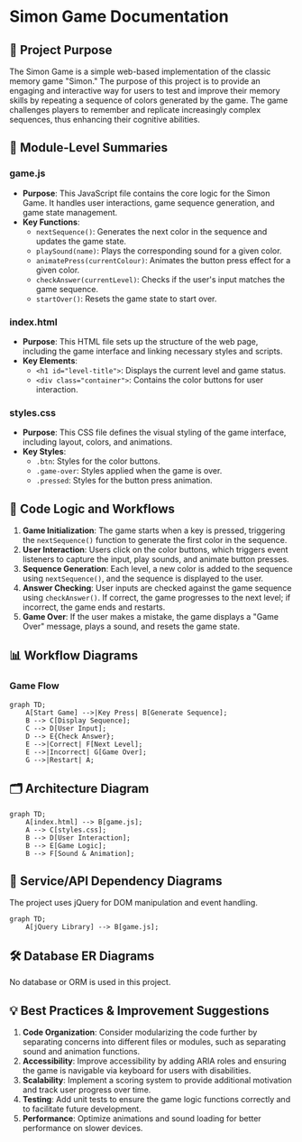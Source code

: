 # Simon Game Documentation

## 🎯 Project Purpose

The Simon Game is a simple web-based implementation of the classic memory game "Simon." The purpose of this project is to provide an engaging and interactive way for users to test and improve their memory skills by repeating a sequence of colors generated by the game. The game challenges players to remember and replicate increasingly complex sequences, thus enhancing their cognitive abilities.

## 🧩 Module-Level Summaries

### game.js

- **Purpose**: This JavaScript file contains the core logic for the Simon Game. It handles user interactions, game sequence generation, and game state management.
- **Key Functions**:
  - `nextSequence()`: Generates the next color in the sequence and updates the game state.
  - `playSound(name)`: Plays the corresponding sound for a given color.
  - `animatePress(currentColour)`: Animates the button press effect for a given color.
  - `checkAnswer(currentLevel)`: Checks if the user's input matches the game sequence.
  - `startOver()`: Resets the game state to start over.

### index.html

- **Purpose**: This HTML file sets up the structure of the web page, including the game interface and linking necessary styles and scripts.
- **Key Elements**:
  - `<h1 id="level-title">`: Displays the current level and game status.
  - `<div class="container">`: Contains the color buttons for user interaction.

### styles.css

- **Purpose**: This CSS file defines the visual styling of the game interface, including layout, colors, and animations.
- **Key Styles**:
  - `.btn`: Styles for the color buttons.
  - `.game-over`: Styles applied when the game is over.
  - `.pressed`: Styles for the button press animation.

## 🧠 Code Logic and Workflows

1. **Game Initialization**: The game starts when a key is pressed, triggering the `nextSequence()` function to generate the first color in the sequence.
2. **User Interaction**: Users click on the color buttons, which triggers event listeners to capture the input, play sounds, and animate button presses.
3. **Sequence Generation**: Each level, a new color is added to the sequence using `nextSequence()`, and the sequence is displayed to the user.
4. **Answer Checking**: User inputs are checked against the game sequence using `checkAnswer()`. If correct, the game progresses to the next level; if incorrect, the game ends and restarts.
5. **Game Over**: If the user makes a mistake, the game displays a "Game Over" message, plays a sound, and resets the game state.

## 📊 Workflow Diagrams

### Game Flow

```mermaid
graph TD;
    A[Start Game] -->|Key Press| B[Generate Sequence];
    B --> C[Display Sequence];
    C --> D[User Input];
    D --> E{Check Answer};
    E -->|Correct| F[Next Level];
    E -->|Incorrect| G[Game Over];
    G -->|Restart| A;
```

## 🗂️ Architecture Diagram

```mermaid
graph TD;
    A[index.html] --> B[game.js];
    A --> C[styles.css];
    B --> D[User Interaction];
    B --> E[Game Logic];
    B --> F[Sound & Animation];
```

## 🧬 Service/API Dependency Diagrams

The project uses jQuery for DOM manipulation and event handling.

```mermaid
graph TD;
    A[jQuery Library] --> B[game.js];
```

## 🛠️ Database ER Diagrams

No database or ORM is used in this project.

## 💡 Best Practices & Improvement Suggestions

1. **Code Organization**: Consider modularizing the code further by separating concerns into different files or modules, such as separating sound and animation functions.
2. **Accessibility**: Improve accessibility by adding ARIA roles and ensuring the game is navigable via keyboard for users with disabilities.
3. **Scalability**: Implement a scoring system to provide additional motivation and track user progress over time.
4. **Testing**: Add unit tests to ensure the game logic functions correctly and to facilitate future development.
5. **Performance**: Optimize animations and sound loading for better performance on slower devices.